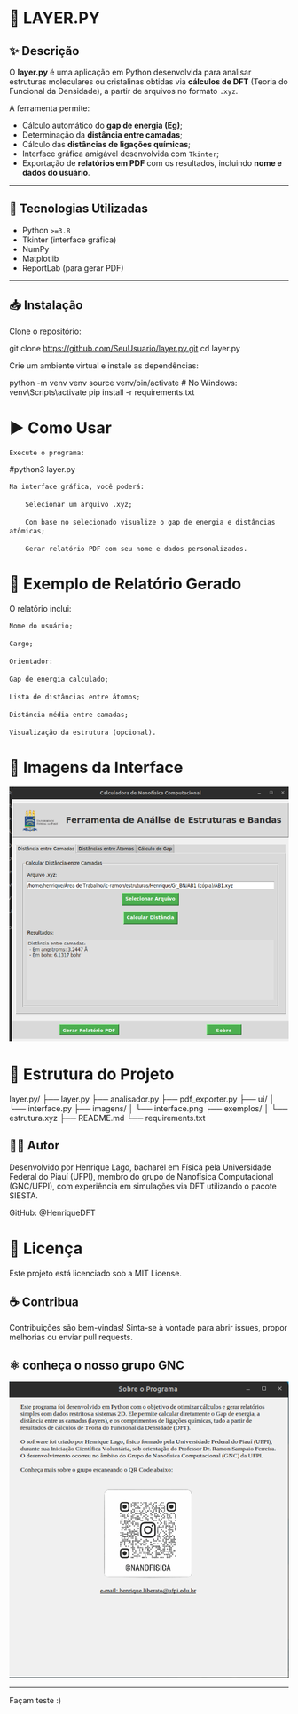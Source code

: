 # 🧪 LAYER.PY

## ✨ Descrição

O **layer.py** é uma aplicação em Python desenvolvida para analisar estruturas moleculares ou cristalinas obtidas via **cálculos de DFT** (Teoria do Funcional da Densidade), a partir de arquivos no formato `.xyz`.

A ferramenta permite:

- Cálculo automático do **gap de energia (Eg)**;
- Determinação da **distância entre camadas**;
- Cálculo das **distâncias de ligações químicas**;
- Interface gráfica amigável desenvolvida com `Tkinter`;
- Exportação de **relatórios em PDF** com os resultados, incluindo **nome e dados do usuário**.

---

## 🧰 Tecnologias Utilizadas

- Python `>=3.8`
- Tkinter (interface gráfica)
- NumPy
- Matplotlib
- ReportLab (para gerar PDF)

---

## 📥 Instalação

Clone o repositório:


git clone https://github.com/SeuUsuario/layer.py.git
cd layer.py

Crie um ambiente virtual e instale as dependências:

python -m venv venv
source venv/bin/activate  # No Windows: venv\Scripts\activate
pip install -r requirements.txt

# ▶️ Como Usar

    Execute o programa:

#python3 layer.py

    Na interface gráfica, você poderá:

        Selecionar um arquivo .xyz;

        Com base no selecionado visualize o gap de energia e distâncias atômicas;

        Gerar relatório PDF com seu nome e dados personalizados.

# 📄 Exemplo de Relatório Gerado

O relatório inclui:

    Nome do usuário;

    Cargo;
     
    Orientador:

    Gap de energia calculado;

    Lista de distâncias entre átomos;

    Distância média entre camadas;

    Visualização da estrutura (opcional).

# 📸 Imagens da Interface

![](https://github.com/HenriqueDFT/Layers.py/blob/main/interface.png)

# 📁 Estrutura do Projeto

layer.py/
├── layer.py
├── analisador.py
├── pdf_exporter.py
├── ui/
│   └── interface.py
├── imagens/
│   └── interface.png
├── exemplos/
│   └── estrutura.xyz
├── README.md
└── requirements.txt

## 🧑‍💻 Autor

Desenvolvido por Henrique Lago, bacharel em Física pela Universidade Federal do Piauí (UFPI), membro do grupo de Nanofísica Computacional (GNC/UFPI), com experiência em simulações via DFT utilizando o pacote SIESTA.

GitHub: @HenriqueDFT
# 📜 Licença

Este projeto está licenciado sob a MIT License.
## ☕ Contribua

Contribuições são bem-vindas! Sinta-se à vontade para abrir issues, propor melhorias ou enviar pull requests.

## ⚛️ conheça o nosso grupo GNC

![](https://github.com/HenriqueDFT/Layers.py/blob/main/qr.png)

---

Façam teste :)
```bash


